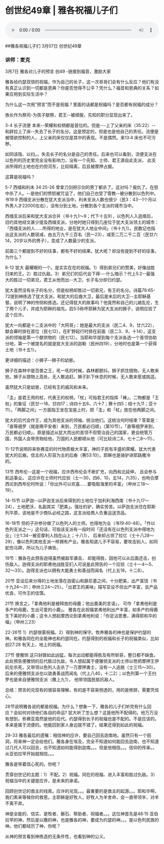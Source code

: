 # 创世纪49章 | 雅各祝福儿子们

<audio style="width: 100%;" preload="false" controls controlslist="nodownload"><source src="https://file.simai.life/audio/mp3/2021/chuang_49_210307.mp3" type="audio/mpeg">Your browser does not support the audio element.</audio>

##雅各祝福儿子们
3月07日 
创世纪49章
### 讲师：麦克

3月7日 雅各对儿子的预言  创49  -链接到福音，激励大家

雅各给约瑟双倍的祝福，作为自己的长子，这一次哥哥们会有什么反应？他们有没有真正认识到一切都是恩典？你是否觉得不公平？凭什么？福音和恩典的关系？如果应用到实际生活中？

为什么这一次用“预言”而不是祝福？里面的话都是祝福吗？是否都有祝福的成分？

族长作为祭司-为孩子献祭，君王--被顺服，先知的职分显现出来了。

3-4  长子流便  本来--荣耀和权柄都是首位的。但是---上了父亲的床（35:22）--和辟拉上了床--失去了长子的名分。这是预定的，但是也是他自己的责任。流便是被情欲控制的人，上父亲的床仅仅是其中的表现。不是偶然。来13:4 床也不可污秽。

如同该隐、以扫。。失去长子的名分是自己的责任。后来也可以看到，流便支派在以色列的历史里完全没有影响力，没有一个先知、士师、君王源自此支派， 此支派所得的土地也在约但河东，比较隔离，后且被摩押占据。

这算是祝福吗？

5-7 西缅和利未  34:25-26 曾拿刀剑把示剑的男丁都杀了。这对吗？报仇了。在怒中杀了人。--是他们的愤怒被咒诅了，他们自己也受了管教--被分散到以色列中。书19:9 西缅支派分散在犹大支派当中，利未支派人数也很少（民3：43--1个月以外男人才22000左右），没有分到土地，分散到各个支派的城市当中。

西缅支派后来和犹大支派合并（书十九1～9；代下十五9），以色列人入迦南后，旧约其他经文甚少提及西缅支派，分地时她只得到几座位于犹大支派领土的城市：「西缅支派的人……所得的地业，是在犹大人地业中间」（书十九1）。民数记也指出这支派的人数锐减，由五万九千三百名（民一23），减至二万二千二百（民廿六14，20岁以外的男子），变成了人数最少的支派。

前面三个都提到不好的往事，都有不好的结果。犹大呢？却没有提到不好的往事，为什么？

8-12 犹大  最耀眼的一个。是实实在在的祝福。1）得到弟兄们的赞美，好像战胜归来的王。2）胜过仇敌。3）弟兄们的后代会下拜---什么暗示？代上5:2--最强大的胜过一切弟兄，君王从他而出--大卫，长子名分却归约瑟。

犹大虽然没有长子的名分，但是权柄却胜过一切弟兄，有王的名分。诗篇78:65-72提到神拣选了犹大支派，和犹大的后裔大卫，最后是末后的大卫--主耶稣基督。说明了神的怜悯和拣选。还记得犹大的故事吗？他竟然和自己的儿媳乱伦，生了两个儿子，并成为耶稣的祖先。启5:5称呼耶稣为犹大支派的狮子，说明应验了这个应许。

犹大一向都是十二支派中的「大阿哥」：她是最大的支派（民二4、9，廿六22），献会幕时排在首位（民七12），在旷野起行时排在前面（民二3、9，十14），这支派的领袖是第一个献供物的（民七12）。当耶和华提到每个支派各选一个首领协助分地，第一个被提名的就是犹大支派的迦勒（民卅四19），分地时也是第一个获得土地（书十五1）。

更详细的描述：小狮子--狮子的幼崽。

狮子在森林中是百兽之王，吼一吼的时候，森林都颤抖。狮子抓住猎物，无人敢来抢。狮子从猎物上高处，无人敢追赶。狮子趴下休息的时候，无人敢来惹或挑逗。

虽然犹大只是幼崽，已经有王的威风和未来。

「圭」是君王用的杖，代表王的权柄，「杖」可指君王的指挥「棒」，二物都是「王权」的象征（民廿一18，廿四17；诗四十五6，六十7；赛十四5；结十九11；亚十11）。「两脚之间」一方面指王坐在宝座上时，把「圭」和「杖」放在他两脚之间。

犹大的后代会作王，成为其他支派的领袖，统治他们。这统治何时结束？答案是：「直等细罗（就是赐平安者）来到，万民都必归顺」（第10节）。「直等细罗来到，万民都必归顺」，原是描述从犹大而出的首领不但管治自己的国家，更会统管万国，外国人会带贡物给他，万国的人民都顺从他（可比较诗二8，七十二8～11）。

11-12节说明将来弥赛亚的时代物质极大丰富，神的子民有丰盛的荣耀。犹大代表犹大的后裔。信主的人形容为主的后裔（赛53:10）。耶稣也是骑驴进耶路撒冷的。

13节 西布伦--这是一个祝福，应许西布伦会不断扩充，向西和北延伸， 且会参与航运事业。 这应许在士师时代应验（士一30，四6、10，五14，六35），也吻合摩西论到西布伦时所说：「你出外可以欢喜……要吸取海里的丰富」（申卅三18～19）。

14-15节 以萨迦--以萨迦支派后来得到的土地位于加利利海西南（书十九17～24），土地肥沃，名副其实「肥美」。强壮的驴，确实劳苦。以萨迦支派住在耶斯列平原，该地是不少商队必经之路，这支派给商人负重运送货品。

16-18节 但的子孙参孙做了以色列人的士师。也得地为业（书19:40-48）。「作以色列支派之一」这句话，可指该支派有一段时间「还没有在以色列支派中得地为业」（士1:34--被亚摩利人挡在山上；十八1）， 后来却占领了拉亿（士十八28～29），像以色列其他支派一样拥有产业。雅各知道儿子不容易，要攻击别人，如同蛇伤马蹄，所以为儿子祷告。

19节：雅各在此预告迦得虽然被敌军袭击， 却能得胜，因他可以从后面还击，创伤敌人。迦得支派的耶弗他战胜亚扪人可说是此预告的一个应验（士十一4～5、32～33）。迦得支派也以拥有大能勇士和善战而闻名（代上五18，十二8）。

20节 亚设后来分得的土地坐落在迦密山和腓尼基之间，十分肥美，出产富饶（书十九24～31；申卅三24～25）。「出君王的美味」描写亚设不但出产丰富，且产品优良，可作王的佳馔。

21节 换言之，「拿弗他利是被释放的母鹿；他出嘉美的言语」， 可作「拿弗他利是多产的母鹿，生出可爱的小鹿」。 雅各在此祝福拿弗他利出产丰富，如多产的母鹿生下美好的小鹿；这令人想起摩西论到拿弗他利说：「你足沾恩惠，满得耶和华的福」（申卅三23）

22-26节 1）约瑟很蒙祝福。2）得到神的保守。牧养雅各的神也是保护约瑟的神。和雅各同在的全能神也和约瑟同在。约瑟得到的祝福和长子的祝福类似，比如创27:28 有天上、地上的祝福。

27节 便雅悯 这只豺狼如此凶猛，每次出动都能得胜及有所斩获，整日都不缺食。此处预告便雅悯的后代胜过仇敌，令人想起属于便雅悯支派的士师以笏把摩押王伊矶伦杀死，又带领以色列人击杀了一万摩押勇士，没有一人逃脱（士三15～30）。后来的便雅悯支派也以骁勇善战而闻名（代上八40，十二2）；以色列第一个王扫罗也是来自便雅悯支派（撒上九1）， 他带领国民抵抗敌人。

总结：预言的兑现有的很容易理解，有的是不容易侧透的，用的是修辞，需要凭信心。

28节说明雅各说的都是祝福。为什么？想象一下，雅各的儿子们听完有什么回应？会如何对待他们各自的命运? 
犹大听了怎么想？这是他所不配得的。他万万没有想到，弥赛亚竟然是他的后代。约瑟得到长子的祝福也是不配的。不是应该的。本来是属于流便的。他能回到家人身边就不错了。结果还得到如此的祝福。


29-33 雅各最后的遗嘱：相信神的应许，要自己回去迦南地。虽然只有一个田洞，将来神一定会给他们。雅各身在埃及，完全不知道如何能回去迦南，也不知道过几代人可以回去，也不知道如何能得到迦南。。。但是他相信。。。信仰的传承。。从亚伯拉罕开始就相信。。。

雅各是带着信心死的。你呢？

贯穿创世记的主题：1）不配。2）祝福。同在的祝福、进入丰富和胜过仇敌。3）祝福当中的关键是应许，是未来的承诺。

回顾创世记的救主的线索。应许的兑现。。。最重要的是救主的起源。。。耶和华啊，我们素来等候你的救恩。主耶稣是好牧人，好牧人为羊舍命，会一直带领羊，对羊不离不弃。

神是全能的、信实、是牧者、磐石、帮助者、祝福者。。。这位神首先是48:15 亚伯拉罕的神，然后是以撒的神，也是雅各的神，要成为约瑟的神。。。是以色列民族的神。他们都经历了神，你呢？

从神的预言看到神拣选的无条件性，也看到神的公义。













